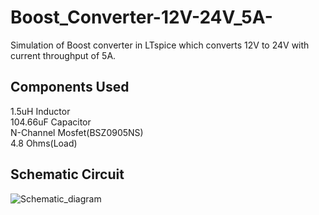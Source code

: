 # Boost_Converter-12V-24V_5A-
Simulation of Boost converter in LTspice which converts 12V to 24V with current throughput of 5A.
## Components Used
1.5uH Inductor\
104.66uF Capacitor\
N-Channel Mosfet(BSZ0905NS)\
4.8 Ohms(Load)
## Schematic Circuit 
![Schematic_diagram](https://user-images.githubusercontent.com/79394309/160254903-4b93e70d-5b38-42be-a321-66b62ab416b3.png)
